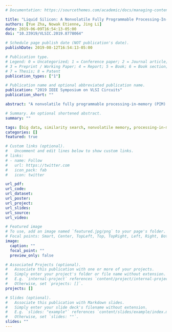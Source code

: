 ```yaml
---
# Documentation: https://sourcethemes.com/academic/docs/managing-content/

title: "Liquid Silicon: A Nonvolatile Fully Programmable Processing-In-Memory Processor with Monolithically Integrated ReRAM for Big Data/Machine Learning Applications"
authors: [Yue Zha, Nowak Etienne, Jing Li]
date: 2019-06-09T16:54:13-05:00
doi: "10.23919/VLSIC.2019.8778064"

# Schedule page publish date (NOT publication's date).
publishDate: 2019-08-12T16:54:13-05:00

# Publication type.
# Legend: 0 = Uncategorized; 1 = Conference paper; 2 = Journal article;
# 3 = Preprint / Working Paper; 4 = Report; 5 = Book; 6 = Book section;
# 7 = Thesis; 8 = Patent
publication_types: ["1"]

# Publication name and optional abbreviated publication name.
publication: "2019 IEEE Symposium on VLSI Circuits"
publication_short: ""

abstract: "A nonvolatile fully programmable processing-in-memory (PIM) processor named Liquid Silicon (L-Si) is demonstrated, which combines the superior programmability of general-purpose computing devices (e.g. FPGA) and the high power efficiency of do-main-specific accelerators. Besides the general computing applications, L-Si is particularly well suited for AI/machine learning and big data applications, which not only pose high computational/memory demand but also evolves rapidly. L-Si is fabricated by monolithically integrating HfO 2 resistive RAM on top of commercial 130nm Si CMOS. Our measurement confirmed the fabricated chip operates reliably at low voltage of 650 mV. It achieves 60.9 TOPS/W in performing neural network inferences and 480 GOPS/W in performing content-based similarity search (a key big data application) at nominal voltage supply of 1.2V, showing >3× and ∼100× power efficiency improvement over the state-of-the-art domain-specific CMOS-/RRAM-based accelerators. In addition, it outperforms the latest nonvolatile FPGA in energy efficiency by ∼3× in general compute-intensive applications."

# Summary. An optional shortened abstract.
summary: ""

tags: [big data, similarity search, nonvolatile memory, processing-in-memory, Liquid Silicon, domain-specific accelerator, machine learning, 3D integration]
categories: []
featured: true

# Custom links (optional).
#   Uncomment and edit lines below to show custom links.
# links:
# - name: Follow
#   url: https://twitter.com
#   icon_pack: fab
#   icon: twitter

url_pdf:
url_code:
url_dataset:
url_poster:
url_project:
url_slides:
url_source:
url_video:

# Featured image
# To use, add an image named `featured.jpg/png` to your page's folder. 
# Focal points: Smart, Center, TopLeft, Top, TopRight, Left, Right, BottomLeft, Bottom, BottomRight.
image:
  caption: ""
  focal_point: ""
  preview_only: false

# Associated Projects (optional).
#   Associate this publication with one or more of your projects.
#   Simply enter your project's folder or file name without extension.
#   E.g. `internal-project` references `content/project/internal-project/index.md`.
#   Otherwise, set `projects: []`.
projects: []

# Slides (optional).
#   Associate this publication with Markdown slides.
#   Simply enter your slide deck's filename without extension.
#   E.g. `slides: "example"` references `content/slides/example/index.md`.
#   Otherwise, set `slides: ""`.
slides: ""
---
```

